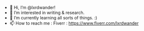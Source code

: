 - 👋 Hi, I’m @lxrdwander! 
- 👀 I’m interested in writing & research.
- 🌱 I’m currently learning all sorts of things. :) 
- 📫 How to reach me : Fiverr : https://www.fiverr.com/lxrdwander

<!---
lxrdwander/lxrdwander is a ✨ special ✨ repository because its `README.md` (this file) appears on your GitHub profile.
You can click the Preview link to take a look at your changes.
--->

